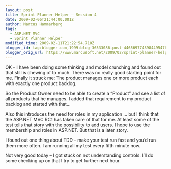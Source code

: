 ```yaml
---
layout: post
title: Sprint Planner Helper – Session 4
date: 2009-02-06T21:44:00.001Z
author: Marcus Hammarberg
tags:
  - ASP.NET MVC
  - Sprint Planner Helper
modified_time: 2009-02-11T21:22:54.710Z
blogger_id: tag:blogger.com,1999:blog-36533086.post-4465697743984495476
blogger_orig_url: https://www.marcusoft.net/2009/02/sprint-planner-helper-hour-4-or-so.html
---
```


OK – I have been doing some thinking and model crunching and found out
that still is chewing of to much. There was no really good starting
point for me. Finally it struck me: The product manages one or more
product each with exactly one product backlog.

So the Product Owner need to be able to create a “Product” and see a
list of all products that he manages. I added that requirement to my
product backlog and started with that…

Also this introduces the need for roles in my application … but I think
that the ASP.NET MVC RC1 has taken care of that for me. At least some of
the test tells that story with the possibility to add users. I hope to
use the membership and roles in ASP.NET. But that is a later story.

I found out one thing about TDD – make your test run fast and you’d run
them more often. I am running all my test every fifth minute now.

Not very good today – I got stuck on not understanding controls. I’ll do
some checking up on that I try to get further next hour.
